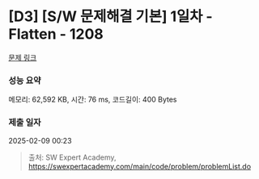 # [D3] [S/W 문제해결 기본] 1일차 - Flatten - 1208 

[문제 링크](https://swexpertacademy.com/main/code/problem/problemDetail.do?contestProbId=AV139KOaABgCFAYh) 

### 성능 요약

메모리: 62,592 KB, 시간: 76 ms, 코드길이: 400 Bytes

### 제출 일자

2025-02-09 00:23



> 출처: SW Expert Academy, https://swexpertacademy.com/main/code/problem/problemList.do